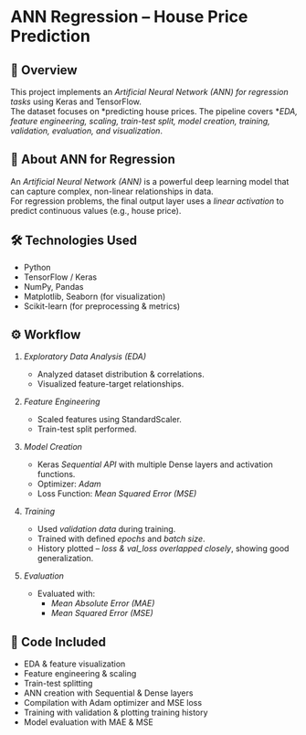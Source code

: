 # ANN Regression – House Price Prediction

## 🧠 Overview
This project implements an *Artificial Neural Network (ANN) for regression tasks* using Keras and TensorFlow.  
The dataset focuses on *predicting house prices. The pipeline covers **EDA, feature engineering, scaling, train-test split, model creation, training, validation, evaluation, and visualization*.  

## 📖 About ANN for Regression
An *Artificial Neural Network (ANN)* is a powerful deep learning model that can capture complex, non-linear relationships in data.  
For regression problems, the final output layer uses a *linear activation* to predict continuous values (e.g., house price).  

## 🛠 Technologies Used
- Python  
- TensorFlow / Keras  
- NumPy, Pandas  
- Matplotlib, Seaborn (for visualization)  
- Scikit-learn (for preprocessing & metrics)  

## ⚙️ Workflow
1. *Exploratory Data Analysis (EDA)*  
   - Analyzed dataset distribution & correlations.  
   - Visualized feature-target relationships.  

2. *Feature Engineering*  
   - Scaled features using StandardScaler.  
   - Train-test split performed.  

3. *Model Creation*  
   - Keras *Sequential API* with multiple Dense layers and activation functions.  
   - Optimizer: *Adam*  
   - Loss Function: *Mean Squared Error (MSE)*  

4. *Training*  
   - Used *validation data* during training.  
   - Trained with defined *epochs* and *batch size*.  
   - History plotted – *loss & val_loss overlapped closely*, showing good generalization.  

5. *Evaluation*  
   - Evaluated with:  
     - *Mean Absolute Error (MAE)*  
     - *Mean Squared Error (MSE)*  

## 📂 Code Included
- EDA & feature visualization  
- Feature engineering & scaling  
- Train-test splitting  
- ANN creation with Sequential & Dense layers  
- Compilation with Adam optimizer and MSE loss  
- Training with validation & plotting training history  
- Model evaluation with MAE & MSE
